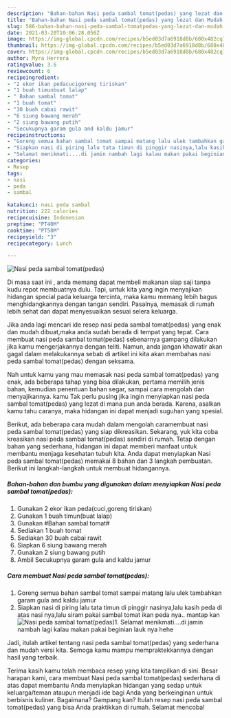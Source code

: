 ```yaml
---
description: "Bahan-bahan Nasi peda sambal tomat(pedas) yang lezat dan Mudah Dibuat"
title: "Bahan-bahan Nasi peda sambal tomat(pedas) yang lezat dan Mudah Dibuat"
slug: 586-bahan-bahan-nasi-peda-sambal-tomatpedas-yang-lezat-dan-mudah-dibuat
date: 2021-03-20T10:06:28.056Z
image: https://img-global.cpcdn.com/recipes/b5ed03d7a6918d8b/680x482cq70/nasi-peda-sambal-tomatpedas-foto-resep-utama.jpg
thumbnail: https://img-global.cpcdn.com/recipes/b5ed03d7a6918d8b/680x482cq70/nasi-peda-sambal-tomatpedas-foto-resep-utama.jpg
cover: https://img-global.cpcdn.com/recipes/b5ed03d7a6918d8b/680x482cq70/nasi-peda-sambal-tomatpedas-foto-resep-utama.jpg
author: Myra Herrera
ratingvalue: 3.6
reviewcount: 6
recipeingredient:
- "2 ekor ikan pedacucigoreng tiriskan"
- "1 buah timunbuat lalap"
- " Bahan sambal tomat"
- "1 buah tomat"
- "30 buah cabai rawit"
- "6 siung bawang merah"
- "2 siung bawang putih"
- "Secukupnya garam gula and kaldu jamur"
recipeinstructions:
- "Goreng semua bahan sambal tomat sampai matang lalu ulek tambahkan garam gula and kaldu jamur"
- "Siapkan nasi di piring lalu tata timun di pinggir nasinya,lalu kasih peda di atas nasi nya,lalu siram pakai sambal tomat ikan peda nya.. mantap kan"
- "Selamat menikmati....di jamin nambah lagi kalau makan pakai beginian lauk nya hehe"
categories:
- Resep
tags:
- nasi
- peda
- sambal

katakunci: nasi peda sambal 
nutrition: 222 calories
recipecuisine: Indonesian
preptime: "PT40M"
cooktime: "PT58M"
recipeyield: "3"
recipecategory: Lunch

---
```



![Nasi peda sambal tomat(pedas)](https://img-global.cpcdn.com/recipes/b5ed03d7a6918d8b/680x482cq70/nasi-peda-sambal-tomatpedas-foto-resep-utama.jpg)

Di masa  saat ini , anda memang dapat membeli makanan siap saji tanpa kudu repot membuatnya dulu. Tapi, untuk kita yang ingin menyajikan hidangan special pada keluarga tercinta, maka kamu memang lebih bagus menghidangkannya dengan tangan sendiri. Pasalnya, memasak di rumah lebih sehat dan dapat menyesuaikan sesuai selera keluarga.

Jika anda lagi mencari ide resep nasi peda sambal tomat(pedas) yang enak dan mudah dibuat,maka anda sudah berada di tempat yang tepat. Cara membuat nasi peda sambal tomat(pedas)  sebenarnya gampang dilakukan jika kamu mengerjakannya dengan teliti. Namun, anda jangan khawatir akan gagal dalam melakukannya 
sebab di artikel ini kita akan membahas nasi peda sambal tomat(pedas) dengan seksama.  



Nah untuk kamu yang mau memasak nasi peda sambal tomat(pedas) yang enak, ada beberapa tahap yang bisa dilakukan, pertama memilih jenis bahan, kemudian penentuan bahan segar, sampai cara mengolah dan menyajikannya. kamu Tak perlu pusing jika ingin menyiapkan nasi peda sambal tomat(pedas) yang lezat di mana pun anda berada. Karena, asalkan kamu  tahu caranya, maka hidangan ini dapat menjadi suguhan yang spesial.

Berikut, ada beberapa cara mudah dalam mengolah caramembuat nasi peda sambal tomat(pedas) yang siap dikreasikan. Sekarang, yuk kita coba kreasikan nasi peda sambal tomat(pedas) sendiri di rumah. Tetap dengan bahan yang sederhana, hidangan ini dapat memberi manfaat untuk membantu menjaga kesehatan tubuh kita. Anda dapat menyiapkan Nasi peda sambal tomat(pedas) memakai 8 bahan dan 3 langkah pembuatan. Berikut ini langkah-langkah untuk membuat hidangannya.

<!--inarticleads1-->

##### Bahan-bahan dan bumbu yang digunakan dalam menyiapkan Nasi peda sambal tomat(pedas):

1. Gunakan 2 ekor ikan peda(cuci,goreng tiriskan)
1. Gunakan 1 buah timun(buat lalap)
1. Gunakan  #Bahan sambal tomat#
1. Sediakan 1 buah tomat
1. Sediakan 30 buah cabai rawit
1. Siapkan 6 siung bawang merah
1. Gunakan 2 siung bawang putih
1. Ambil Secukupnya garam gula and kaldu jamur




<!--inarticleads2-->

##### Cara membuat Nasi peda sambal tomat(pedas):

1. Goreng semua bahan sambal tomat sampai matang lalu ulek tambahkan garam gula and kaldu jamur
1. Siapkan nasi di piring lalu tata timun di pinggir nasinya,lalu kasih peda di atas nasi nya,lalu siram pakai sambal tomat ikan peda nya.. mantap kan
<img src="https://img-global.cpcdn.com/steps/87f4e3e573a1ec94/160x128cq70/nasi-peda-sambal-tomatpedas-langkah-memasak-2-foto.jpg" alt="Nasi peda sambal tomat(pedas)">1. Selamat menikmati....di jamin nambah lagi kalau makan pakai beginian lauk nya hehe




Jadi, itulah artikel tentang  nasi peda sambal tomat(pedas)  yang sederhana dan mudah versi kita. Semoga kamu mampu mempraktekkannya dengan hasil yang terbaik. 

Terima kasih kamu telah membaca resep yang kita tampilkan di sini. Besar harapan kami, cara membuat  Nasi peda sambal tomat(pedas) sederhana di atas dapat membantu Anda menyiapkan hidangan yang sedap untuk keluarga/teman ataupun menjadi ide bagi Anda yang berkeinginan untuk berbisnis kuliner. Bagaimana? Gampang kan? Itulah resep nasi peda sambal tomat(pedas) yang bisa Anda praktikkan di rumah. Selamat mencoba!

